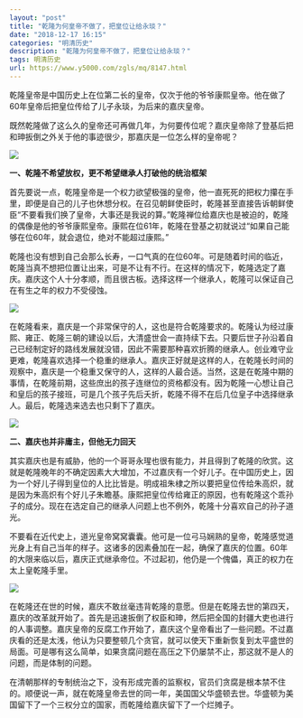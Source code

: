 ```yaml
---
layout: "post"
title: "乾隆为何皇帝不做了，把皇位让给永琰？"
date: "2018-12-17 16:15"
categories: "明清历史"
description: "乾隆为何皇帝不做了，把皇位让给永琰？"
tags: 明清历史
url: https://www.y5000.com/zgls/mq/8147.html
---
```






乾隆皇帝是中国历史上在位第二长的皇帝，仅次于他的爷爷康熙皇帝。他在做了60年皇帝后把皇位传给了儿子永琰，为后来的嘉庆皇帝。

既然乾隆做了这么久的皇帝还可再做几年，为何要传位呢？嘉庆皇帝除了登基后把和珅扳倒之外关于他的事迹很少，那嘉庆是一位怎么样的皇帝呢？

![](https://img.y5000.com/uploads/allimg/161223/8-161223131329649.jpg)

**一、乾隆不希望放权，更不希望继承人打破他的统治框架**

首先要说一点，乾隆皇帝是一个权力欲望极强的皇帝，他一直死死的把权力攥在手里，即便是自己的儿子也休想分权。在召见朝鲜使臣时，乾隆甚至直接告诉朝鲜使臣“不要看我们换了皇帝，大事还是我说的算。”乾隆禅位给嘉庆也是被迫的，乾隆的偶像是他的爷爷康熙皇帝。康熙在位61年，乾隆在登基之初就说过“如果自己能够在位60年，就会退位，绝对不能超过康熙。”

乾隆也没有想到自己会那么长寿，一口气真的在位60年。可是随着时间的临近，乾隆当真不想把位置让出来，可是不让有不行。在这样的情况下，乾隆选定了嘉庆。嘉庆这个人十分孝顺，而且很古板。选择这样一个继承人，乾隆可以保证自己在有生之年的权力不受侵蚀。

![](https://img.y5000.com/uploads/allimg/161223/8-161223131414208.jpg)

在乾隆看来，嘉庆是一个非常保守的人，这也是符合乾隆要求的。乾隆认为经过康熙、雍正、乾隆三朝的建设以后，大清盛世会一直持续下去。只要后世子孙沿着自己已经制定好的路线发展就没错，因此不需要那种喜欢折腾的继承人。创业难守业更难，乾隆喜欢选择一个稳重的继承人。嘉庆正好就是这样的人，在乾隆长时间的观察中，嘉庆是一个稳重又保守的人，这样的人最合适。当然，这是在乾隆中期的事情，在乾隆前期，这些庶出的孩子连继位的资格都没有。因为乾隆一心想让自己和皇后的孩子接班，可是几个孩子先后夭折，乾隆不得不在后几位皇子中选择继承人。最后，乾隆选来选去也只剩下了嘉庆。

![](https://img.y5000.com/uploads/allimg/161223/8-1612231314233P.jpg)

**二、嘉庆也并非庸主，但他无力回天**

其实嘉庆也是有威胁，他的一个哥哥永瑆也很有能力，并且得到了乾隆的欣赏。这就是乾隆晚年的不确定因素大大增加，不过嘉庆有一个好儿子。在中国历史上，因为一个好儿子得到皇位的人比比皆是。明成祖朱棣之所以要把皇位传给朱高炽，就是因为朱高炽有个好儿子朱瞻基。康熙把皇位传给雍正的原因，也有乾隆这个乖孙子的成分。现在在选定自己的继承人问题上也不例外，乾隆十分喜欢自己的孙子道光。

不要看在近代史上，道光皇帝窝窝囊囊。他可是一位弓马娴熟的皇帝，乾隆感觉道光身上有自己当年的样子。这诸多的因素叠加在一起，确保了嘉庆的位置。60年的大限来临以后，嘉庆正式继承帝位。不过起初，他仍是一个傀儡，真正的权力在太上皇乾隆手里。

![](https://img.y5000.com/uploads/allimg/161223/8-1612231314329D.jpg)

在乾隆还在世的时候，嘉庆不敢丝毫违背乾隆的意愿。但是在乾隆去世的第四天，嘉庆的改革就开始了。首先是迅速扳倒了权臣和珅，然后把全国的封疆大吏也进行的人事调整。嘉庆皇帝的反腐工作开始了，嘉庆这个皇帝看出了一些问题。不过嘉庆看的还是太浅，他认为只要整顿几个贪官，就可以使天下重新恢复到太平盛世的局面。可是哪有这么简单，如果贪腐问题在高压之下仍屡禁不止，那这就不是人的问题，而是体制的问题。

在清朝那样的专制统治之下，没有形成完善的监察权，官员们贪腐是根本禁不住的。顺便说一声，就在乾隆皇帝去世的同一年，美国国父华盛顿去世。华盛顿为美国留下了一个三权分立的国家，而乾隆给嘉庆留下了一个烂摊子。
